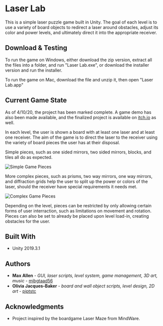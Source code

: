 # Laser Lab

This is a simple laser puzzle game built in Unity. The goal of each level is to use a variety of board objects to redirect a laser around obstacles, adjust its color and power levels, and ultimately direct it into the appropriate receiver.

## Download & Testing

To run the game on Windows, either download the zip version, extract all the files into a folder, and run "Laser Lab.exe", or download the installer version and run the installer. 

To run the game on Mac, download the file and unzip it, then open "Laser Lab.app"

## Current Game State

As of 4/10/20, the project has been marked complete. A game demo has also been made available, and the finalized project is available on [itch.io](https://mantisstudios.itch.io/laser-lab) as well.

In each level, the user is shown a board with at least one laser and at least one receiver. The aim of the game is to direct the laser to the receiver using the variety of board pieces the user has at their disposal. 

Simple pieces, such as one sided mirrors, two sided mirrors, blocks, and tiles all do as expected. 

![Simple Game Pieces](https://user-images.githubusercontent.com/61722674/78993023-c26c7a80-7b0a-11ea-9946-7b14bdded106.PNG)

More complex pieces, such as prisms, two way mirrors, one way mirrors, and diffraction grids help the user to split up the power or colors of the laser, should the receiver have special requirements it needs met.

![Complex Game Pieces](https://user-images.githubusercontent.com/61722674/78993073-e465fd00-7b0a-11ea-945b-bd135a2ad1c0.PNG)

Depending on the level, pieces can be restricted by only allowing certain forms of user interraction, such as limitations on movement and rotation. Pieces can also be set to already be placed upon level load-in, creating obstacles for the user.


## Built With

* Unity 2019.3.1

## Authors

* **Max Allen** - *GUI, laser scripts, level system, game management, 3D art, music* - [mjbgtaad56](https://github.com/mjbgtaad56)
* **Olivia Jacques-Baker** - *board and wall object scripts, level design, 2D art* - [piptstc](https://github.com/piptstc)

## Acknowledgments

* Project inspired by the boardgame Laser Maze from MindWare.
